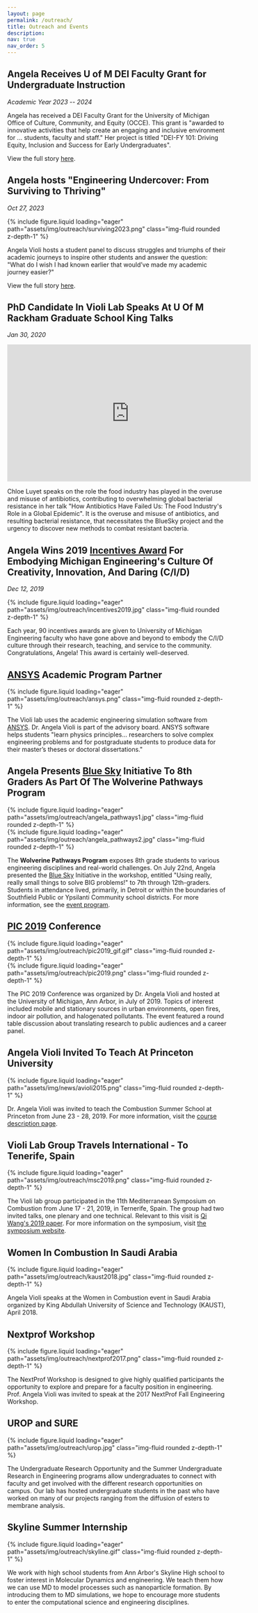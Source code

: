 ```yaml
---
layout: page
permalink: /outreach/
title: Outreach and Events
description:
nav: true
nav_order: 5
---
```


## Angela Receives U of M DEI Faculty Grant for Undergraduate Instruction

*Academic Year 2023 -- 2024*

Angela has received a DEI Faculty Grant for the University of Michigan Office of Culture, Community, and Equity (OCCE).
This grant is "awarded to innovative activities that help create an engaging and inclusive environment for ... students, faculty and staff."
Her project is titled "DEI-FY 101: Driving Equity, Inclusion and Success for Early Undergraduates".

View the full story [here](https://culture.engin.umich.edu/diversity-equity-and-inclusion-dei-faculty-grant/).

## Angela hosts "Engineering Undercover: From Surviving to Thriving"

*Oct 27, 2023*

<div class="row mt-4 justify-content-center">
    <div class="col-sm-12 col-md-6">
        {% include figure.liquid loading="eager" path="assets/img/outreach/surviving2023.png" class="img-fluid rounded z-depth-1" %}
    </div>
</div>

Angela Violi hosts a student panel to discuss struggles and triumphs of their academic journeys to inspire other students and answer the question: "What do I wish I had known earlier that would’ve made my academic journey easier?"

View the full story [here](https://me.engin.umich.edu/news-events/event/engineering-undercover-from-surviving-to-thriving/).

## PhD Candidate In Violi Lab Speaks At U Of M Rackham Graduate School King Talks

*Jan 30, 2020*

<div class="row mt-4 justify-content-center">
    <iframe width="560" height="315" src="https://www.youtube.com/embed/McszftMTFOk?si=qA3TqLzSMofRsiea" title="YouTube video player" frameborder="0" allow="accelerometer; autoplay; clipboard-write; encrypted-media; gyroscope; picture-in-picture; web-share" allowfullscreen></iframe>
</div>

Chloe Luyet speaks on the role the food industry has played in the overuse and misuse of antibiotics, contributing to overwhelming global bacterial resistance in her talk "How Antibiotics Have Failed Us: The Food Industry's Role in a Global Epidemic". It is the overuse and misuse of antibiotics, and resulting bacterial resistance, that necessitates the BlueSky project and the urgency to discover new methods to combat resistant bacteria.

## Angela Wins 2019 [Incentives Award](https://news.engin.umich.edu/2019/12/incentives-award-recipients-embody-michigan-engineerings-creativity-innovation-and-daring/) For Embodying Michigan Engineering's Culture Of Creativity, Innovation, And Daring (C/I/D)

*Dec 12, 2019*

<div class="row mt-4 justify-content-center">
    <div class="col-sm-12 col-md-6">
        {% include figure.liquid loading="eager" path="assets/img/outreach/incentives2019.jpg" class="img-fluid rounded z-depth-1" %}
    </div>
</div>

Each year, 90 incentives awards are given to University of Michigan Engineering faculty who have gone above and beyond to embody the C/I/D culture through their research, teaching, and service to the community. Congratulations, Angela! This award is certainly well-deserved.

## [ANSYS](https://www.ansys.com/academic) Academic Program Partner

<div class="row mt-4 justify-content-center">
    <div class="col-sm-12 col-md-6">
        {% include figure.liquid loading="eager" path="assets/img/outreach/ansys.png" class="img-fluid rounded z-depth-1" %}
    </div>
</div>

The Violi lab uses the academic engineering simulation software from [ANSYS](https://www.ansys.com/academic). Dr. Angela Violi is part of the advisory board. ANSYS software helps students "learn physics principles... researchers to solve complex engineering problems and for postgraduate students to produce data for their master’s theses or doctoral dissertations."

## Angela Presents [Blue Sky](https://www.google.com/url?q=https%3A%2F%2Fsites.google.com%2Fumich.edu%2Fbluesky-angelavioli%2F&sa=D&sntz=1&usg=AOvVaw0lbuEr8ST6zqDAl1fp8X9l) Initiative To 8th Graders As Part Of The Wolverine Pathways Program

<div class="row mt-4 justify-content-center">
    <div class="col-sm-12 col-md-6">
        {% include figure.liquid loading="eager" path="assets/img/outreach/angela_pathways1.jpg" class="img-fluid rounded z-depth-1" %}
    </div>
    <div class="col-sm-12 col-md-6">
        {% include figure.liquid loading="eager" path="assets/img/outreach/angela_pathways2.jpg" class="img-fluid rounded z-depth-1" %}
    </div>
</div>

The **Wolverine Pathways Program** exposes 8th grade students to various engineering disciplines and real-world challenges. On July 22nd, Angela presented the [Blue Sky](https://www.google.com/url?q=https%3A%2F%2Fsites.google.com%2Fumich.edu%2Fbluesky-angelavioli%2F&sa=D&sntz=1&usg=AOvVaw0lbuEr8ST6zqDAl1fp8X9l) Initiative in the workshop, entitled "Using really, really small things to solve BIG problems!" to 7th through 12th-graders. Students in attendance lived, primarily, in Detroit or within the boundaries of Southfield Public or Ypsilanti Community school districts. For more information, see the [event program](https://drive.google.com/file/d/1XzcQIb2Ih_xjVR_FfjBX_0k4tNo29ug_/view?usp=sharing).

## [PIC 2019](https://www.google.com/url?q=https%3A%2F%2Fpic2019.engin.umich.edu%2F&sa=D&sntz=1&usg=AOvVaw3aLJM8khSfp3cywdCoQCgb) Conference 

<div class="row mt-4 justify-content-center">
    <div class="col-sm-12 col-md-6">
        {% include figure.liquid loading="eager" path="assets/img/outreach/pic2019_gif.gif" class="img-fluid rounded z-depth-1" %}
    </div>
    <div class="col-sm-12 col-md-6">
        {% include figure.liquid loading="eager" path="assets/img/outreach/pic2019.png" class="img-fluid rounded z-depth-1" %}
    </div>
</div>

The PIC 2019 Conference was organized by Dr. Angela Violi and hosted at the University of Michigan, Ann Arbor, in July of 2019. Topics of interest included mobile and stationary sources in urban environments, open fires, indoor air pollution, and halogenated pollutants. The event featured a round table discussion about translating research to public audiences and a career panel.

## Angela Violi Invited To Teach At Princeton University

<div class="row mt-4 justify-content-center">
    <div class="col-sm-12 col-md-6">
        {% include figure.liquid loading="eager" path="assets/img/news/avioli2015.png" class="img-fluid rounded z-depth-1" %}
    </div>
</div>

Dr. Angela Violi was invited to teach the Combustion Summer School at Princeton from June 23 - 28, 2019. For more information, visit the [course description page](https://www.google.com/url?q=https%3A%2F%2Fcefrc.princeton.edu%2Fcombustion-summer-school&sa=D&sntz=1&usg=AOvVaw3RCaswmsYvjJnjgewbeZDj).

## Violi Lab Group Travels International - To Tenerife, Spain

<div class="row mt-4 justify-content-center">
    <div class="col-sm-12 col-md-6">
        {% include figure.liquid loading="eager" path="assets/img/outreach/msc2019.png" class="img-fluid rounded z-depth-1" %}
    </div>
</div>

The Violi lab group participated in the 11th Mediterranean Symposium on Combustion from June 17 - 21, 2019, in Ternerife, Spain. The group had two invited talks, one plenary and one technical. Relevant to this visit is [Qi Wang's 2019 paper](https://sites.google.com/umich.edu/violilab/research/publications/2019-publications?authuser=0). For more information on the symposium, visit [the symposium website](https://www.google.com/url?q=https%3A%2F%2Fmcs11.unizar.es%2F&sa=D&sntz=1&usg=AOvVaw0fHZruyJ_FprvVt2XC9574).

## Women In Combustion In Saudi Arabia

<div class="row mt-4 justify-content-center">
    <div class="col-sm-12 col-md-6">
        {% include figure.liquid loading="eager" path="assets/img/outreach/kaust2018.jpg" class="img-fluid rounded z-depth-1" %}
    </div>
</div>

Angela Violi speaks at the Women in Combustion event in Saudi Arabia organized by King Abdullah University of Science and Technology (KAUST), April 2018.

## Nextprof Workshop

<div class="row mt-4 justify-content-center">
    <div class="col-sm-12 col-md-6">
        {% include figure.liquid loading="eager" path="assets/img/outreach/nextprof2017.png" class="img-fluid rounded z-depth-1" %}
    </div>
</div>

The NextProf Workshop is designed to give highly qualified participants the opportunity to explore and prepare for a faculty position in engineering. Prof. Angela Violi was invited to speak at the 2017 NextProf Fall Engineering Workshop.

## UROP and SURE

<div class="row mt-4 justify-content-center">
    <div class="col-sm-12 col-md-6">
        {% include figure.liquid loading="eager" path="assets/img/outreach/urop.jpg" class="img-fluid rounded z-depth-1" %}
    </div>
</div>

The Undergraduate Research Opportunity and the Summer Undergraduate Research in Engineering programs allow undergraduates to connect with faculty and get involved with the different research opportunities on campus. Our lab has hosted undergraduate students in the past who have worked on many of our projects ranging from the diffusion of esters to membrane analysis.

## Skyline Summer Internship

<div class="row mt-4 justify-content-center">
    <div class="col-sm-12 col-md-6">
        {% include figure.liquid loading="eager" path="assets/img/outreach/skyline.gif" class="img-fluid rounded z-depth-1" %}
    </div>
</div>

We work with high school students from Ann Arbor's Skyline High school to foster interest in Molecular Dynamics and engineering. We teach them how we can use MD to model processes such as nanoparticle formation. By introducing them to MD simulations, we hope to encourage more students to enter the computational science and engineering disciplines.